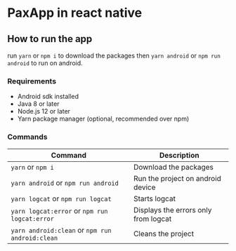# PaxApp in react native

## How to run the app

run `yarn` or `npm i` to download the packages then `yarn android` or `npm run android` to run on android.

### Requirements

- Android sdk installed
- Java 8 or later
- Node.js 12 or later
- Yarn package manager (optional, recommended over npm)

### Commands

| Command                                         | Description                          |
| ----------------------------------------------- | ------------------------------------ |
| `yarn` or `npm i`                               | Download the packages                |
| `yarn android` or `npm run android`             | Run the project on android device    |
| `yarn logcat` or `npm run logcat`               | Starts logcat                        |
| `yarn logcat:error` or `npm run logcat:error`   | Displays the errors only from logcat |
| `yarn android:clean` or `npm run android:clean` | Cleans the project                   |
